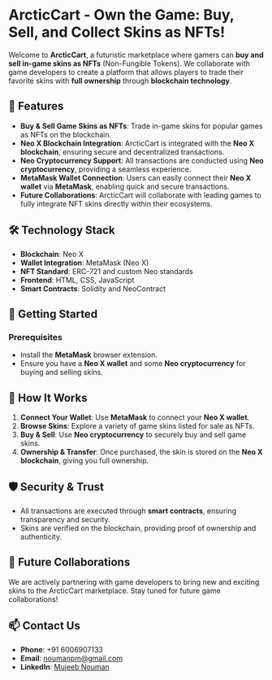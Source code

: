 # ArcticCart - Own the Game: Buy, Sell, and Collect Skins as NFTs!

Welcome to **ArcticCart**, a futuristic marketplace where gamers can **buy and sell in-game skins as NFTs** (Non-Fungible Tokens). We collaborate with game developers to create a platform that allows players to trade their favorite skins with **full ownership** through **blockchain technology**.

## 🌟 Features

- **Buy & Sell Game Skins as NFTs**: Trade in-game skins for popular games as NFTs on the blockchain.
- **Neo X Blockchain Integration**: ArcticCart is integrated with the **Neo X blockchain**, ensuring secure and decentralized transactions.
- **Neo Cryptocurrency Support**: All transactions are conducted using **Neo cryptocurrency**, providing a seamless experience.
- **MetaMask Wallet Connection**: Users can easily connect their **Neo X wallet** via **MetaMask**, enabling quick and secure transactions.
- **Future Collaborations**: ArcticCart will collaborate with leading games to fully integrate NFT skins directly within their ecosystems.

## 🛠️ Technology Stack

- **Blockchain**: Neo X
- **Wallet Integration**: MetaMask (Neo X)
- **NFT Standard**: ERC-721 and custom Neo standards
- **Frontend**: HTML, CSS, JavaScript
- **Smart Contracts**: Solidity and NeoContract

## 🚀 Getting Started

### Prerequisites
- Install the **MetaMask** browser extension.
- Ensure you have a **Neo X wallet** and some **Neo cryptocurrency** for buying and selling skins.

## 📄 How It Works

1. **Connect Your Wallet**: Use **MetaMask** to connect your **Neo X wallet**.
2. **Browse Skins**: Explore a variety of game skins listed for sale as NFTs.
3. **Buy & Sell**: Use **Neo cryptocurrency** to securely buy and sell game skins.
4. **Ownership & Transfer**: Once purchased, the skin is stored on the **Neo X blockchain**, giving you full ownership.

## 🛡️ Security & Trust

- All transactions are executed through **smart contracts**, ensuring transparency and security.
- Skins are verified on the blockchain, providing proof of ownership and authenticity.

## 🤝 Future Collaborations

We are actively partnering with game developers to bring new and exciting skins to the ArcticCart marketplace. Stay tuned for future game collaborations!

## 📫 Contact Us

- **Phone**: +91 6006907133  
- **Email**: [noumanpm@gmail.com](mailto:noumanpm@gmail.com)  
- **LinkedIn**: [Mujeeb Nouman](https://www.linkedin.com/in/mujeeb-nouman-31330a282/)


